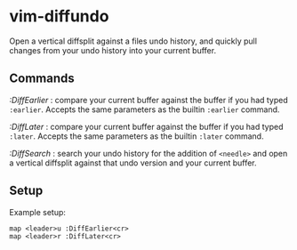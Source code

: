 vim-diffundo
============

Open a vertical diffsplit against a files undo history, and quickly pull changes
from your undo history into your current buffer.

Commands
--------

*:DiffEarlier* : compare your current buffer against the buffer if you had typed `:earlier`. Accepts the same parameters as the builtin `:earlier` command.

*:DiffLater* : compare your current buffer against the buffer if you had typed `:later`. Accepts the same parameters as the builtin `:later` command.

*:DiffSearch <needle>*: search your undo history for the addition of `<needle>` and open a vertical diffsplit against that undo version and your current buffer.

Setup
-----

Example setup:

    map <leader>u :DiffEarlier<cr>
    map <leader>r :DiffLater<cr>
